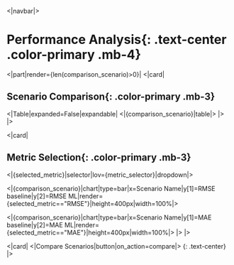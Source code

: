 <|navbar|>

# Performance Analysis{: .text-center .color-primary .mb-4}

<|part|render={len(comparison_scenario)>0}|
<|card|

## Scenario Comparison{: .color-primary .mb-3}

<|Table|expanded=False|expandable|
<|{comparison_scenario}|table|>
|>
|>

<|card|

## Metric Selection{: .color-primary .mb-3}

<|{selected_metric}|selector|lov={metric_selector}|dropdown|>

<|{comparison_scenario}|chart|type=bar|x=Scenario Name|y[1]=RMSE baseline|y[2]=RMSE ML|render={selected_metric=="RMSE"}|height=400px|width=100%|>

<|{comparison_scenario}|chart|type=bar|x=Scenario Name|y[1]=MAE baseline|y[2]=MAE ML|render={selected_metric=="MAE"}|height=400px|width=100%|>
|>
|>

<|card|
<|Compare Scenarios|button|on_action=compare|>
{: .text-center}
|>
